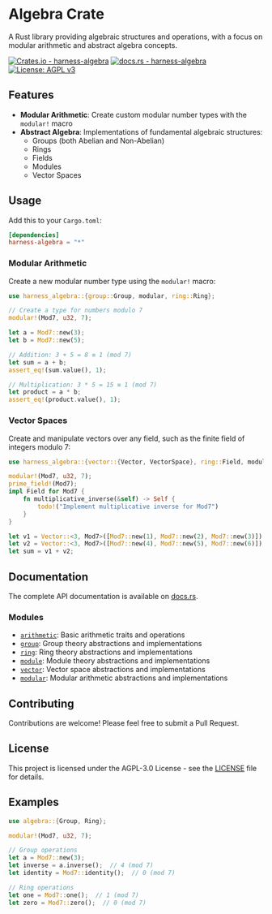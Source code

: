 # Algebra Crate

A Rust library providing algebraic structures and operations, with a focus on modular arithmetic and abstract algebra concepts.

[![Crates.io - harness-algebra](https://img.shields.io/crates/v/harness-algebra?label=harness-algebra)](https://crates.io/crates/harness-algebra)
[![docs.rs - harness-algebra](https://img.shields.io/docsrs/harness-algebra?label=docs.rs%20harness-algebra)](https://docs.rs/harness-algebra)
[![License: AGPL v3](https://img.shields.io/badge/License-AGPL_v3-blue.svg)](https://www.gnu.org/licenses/agpl-3.0)

## Features

- **Modular Arithmetic**: Create custom modular number types with the `modular!` macro
- **Abstract Algebra**: Implementations of fundamental algebraic structures:
  - Groups (both Abelian and Non-Abelian)
  - Rings
  - Fields
  - Modules
  - Vector Spaces

## Usage

Add this to your `Cargo.toml`:

```toml
[dependencies]
harness-algebra = "*"
```

### Modular Arithmetic

Create a new modular number type using the `modular!` macro:

```rust
use harness_algebra::{group::Group, modular, ring::Ring};

// Create a type for numbers modulo 7
modular!(Mod7, u32, 7);

let a = Mod7::new(3);
let b = Mod7::new(5);

// Addition: 3 + 5 = 8 ≡ 1 (mod 7)
let sum = a + b;
assert_eq!(sum.value(), 1);

// Multiplication: 3 * 5 = 15 ≡ 1 (mod 7)
let product = a * b;
assert_eq!(product.value(), 1);
```

### Vector Spaces

Create and manipulate vectors over any field, such as the finite field of integers modulo 7:

```rust
use harness_algebra::{vector::{Vector, VectorSpace}, ring::Field, modular};

modular!(Mod7, u32, 7);
prime_field!(Mod7);
impl Field for Mod7 {
    fn multiplicative_inverse(&self) -> Self {
        todo!("Implement multiplicative inverse for Mod7")
    }
}

let v1 = Vector::<3, Mod7>([Mod7::new(1), Mod7::new(2), Mod7::new(3)]);
let v2 = Vector::<3, Mod7>([Mod7::new(4), Mod7::new(5), Mod7::new(6)]);
let sum = v1 + v2;
```

## Documentation

The complete API documentation is available on [docs.rs](https://docs.rs/algebra).

### Modules

- [`arithmetic`](https://docs.rs/harness-algebra/latest/harness_algebra/arithmetic/index.html): Basic arithmetic traits and operations
- [`group`](https://docs.rs/harness-algebra/latest/harness_algebra/group/index.html): Group theory abstractions and implementations
- [`ring`](https://docs.rs/harness-algebra/latest/harness_algebra/ring/index.html): Ring theory abstractions and implementations
- [`module`](https://docs.rs/harness-algebra/latest/harness_algebra/module/index.html): Module theory abstractions and implementations
- [`vector`](https://docs.rs/harness-algebra/latest/harness_algebra/vector/index.html): Vector space abstractions and implementations
- [`modular`](https://docs.rs/harness-algebra/latest/harness_algebra/modular/index.html): Modular arithmetic abstractions and implementations

## Contributing

Contributions are welcome! Please feel free to submit a Pull Request.

## License

This project is licensed under the AGPL-3.0 License - see the [LICENSE](../LICENSE) file for details.

## Examples

```rust
use algebra::{Group, Ring};

modular!(Mod7, u32, 7);

// Group operations
let a = Mod7::new(3);
let inverse = a.inverse();  // 4 (mod 7)
let identity = Mod7::identity();  // 0 (mod 7)

// Ring operations
let one = Mod7::one();  // 1 (mod 7)
let zero = Mod7::zero();  // 0 (mod 7)
```


